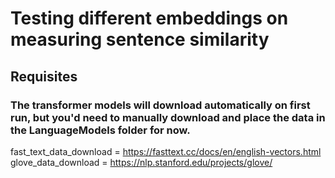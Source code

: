 # Testing different embeddings on measuring sentence similarity

## Requisites

### The transformer models will download automatically on first run, but you'd need to manually download and place the data in the LanguageModels folder for now.
fast_text_data_download = https://fasttext.cc/docs/en/english-vectors.html
glove_data_download = https://nlp.stanford.edu/projects/glove/
